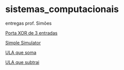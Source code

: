 # sistemas_computacionais
entregas prof. Simões

[Porta XOR de 3 entradas](
https://github.com/luisvlopes/sistemas_computacionais/blob/0fbeb8c64ae442e4d902bac1fa4ca92961ae2806/imagem_2022-07-25_162335076.png)

[Simple Simulator](https://github.com/luisvlopes/sistemas_computacionais/blob/72739a4700852ad0b8cabb5959d111da2b59bc65/Simple%20Simulator)

[ULA que soma](https://github.com/luisvlopes/sistemas_computacionais/blob/main/ULA%20que%20soma.jpg)

[ULA que subtrai](https://github.com/luisvlopes/sistemas_computacionais/blob/4a76da0d6697b3dd6be04eb4bf68842b39964a07/ULA%20subtrai.jpg)

